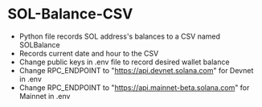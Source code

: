 # SOL-Balance-CSV
- Python file records SOL address's balances to a CSV named SOLBalance
- Records current date and hour to the CSV
- Change public keys in .env file to record desired wallet balance
- Change RPC_ENDPOINT to "https://api.devnet.solana.com" for Devnet in .env
- Change RPC_ENDPOINT to "https://api.mainnet-beta.solana.com" for Mainnet in .env
